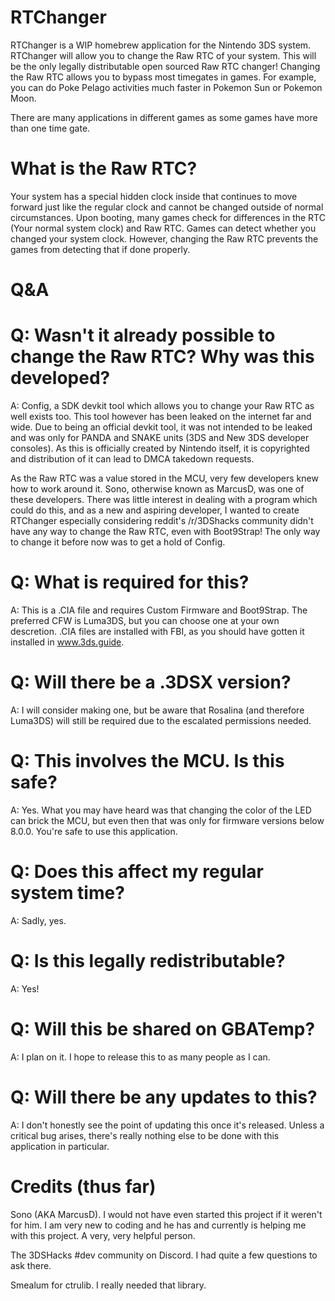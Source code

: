 # RTChanger

RTChanger is a WIP homebrew application for the Nintendo 3DS system. RTChanger will allow you to change the Raw RTC of your system. This will be the only legally distributable open sourced Raw RTC changer!
Changing the Raw RTC allows you to bypass most timegates in games. For example, you can do Poke Pelago activities much faster in Pokemon Sun or Pokemon Moon. 

There are many applications in different games as some games have more than one time gate.

# What is the Raw RTC?

Your system has a special hidden clock inside that continues to move forward just like the regular clock and cannot be changed outside of normal circumstances. Upon booting, many games check for differences in the RTC (Your normal system clock) and Raw RTC. Games can detect whether you changed your system clock. However, changing the Raw RTC prevents the games from detecting that if done properly.

# Q&A

# Q: Wasn't it already possible to change the Raw RTC? Why was this developed?

A: Config, a SDK devkit tool which allows you to change your Raw RTC as well exists too. This tool however has been leaked on the internet far and wide. Due to being an official devkit tool, it was not intended to be leaked and was only for PANDA and SNAKE units (3DS and New 3DS developer consoles). As this is officially created by Nintendo itself, it is copyrighted and distribution of it can lead to DMCA takedown requests. 

As the Raw RTC was a value stored in the MCU, very few developers knew how to work around it. Sono, otherwise known as MarcusD, was one of these developers. There was little interest in dealing with a program which could do this, and as a new and aspiring developer, I wanted to create RTChanger especially considering reddit's /r/3DShacks community didn't have any way to change the Raw RTC, even with Boot9Strap! The only way to change it before now was to get a hold of Config.


# Q: What is required for this?

A: This is a .CIA file and requires Custom Firmware and Boot9Strap. The preferred CFW is Luma3DS, but you can choose one at your own descretion. .CIA files are installed with FBI, as you should have gotten it installed in www.3ds.guide. 


# Q: Will there be a .3DSX version?

A: I will consider making one, but be aware that Rosalina (and therefore Luma3DS) will still be required due to the escalated permissions needed.


# Q: This involves the MCU. Is this safe?

A: Yes. What you may have heard was that changing the color of the LED can brick the MCU, but even then that was only for firmware versions below 8.0.0. You're safe to use this application.


# Q: Does this affect my regular system time?

A: Sadly, yes.


# Q: Is this legally redistributable?

A: Yes!


# Q: Will this be shared on GBATemp?

A: I plan on it. I hope to release this to as many people as I can.


# Q: Will there be any updates to this?

A: I don't honestly see the point of updating this once it's released. Unless a critical bug arises, there's really nothing else to be done with this application in particular.

# Credits (thus far)

Sono (AKA MarcusD). I would not have even started this project if it weren't for him. I am very new to coding and he has and currently is helping me with this project. A very, very helpful person.

The 3DSHacks #dev community on Discord. I had quite a few questions to ask there.

Smealum for ctrulib. I really needed that library.
